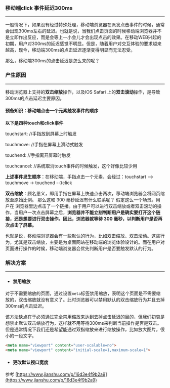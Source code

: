 ### 移动端click 事件延迟300ms

---

一般情况下，如果没有经过特殊处理，移动端浏览器在派发点击事件的时候，通常会出现300ms左右的延迟。也就是说，当我们点击页面的时候移动端浏览器并不是立即作出反应，而是会等上一小会儿才会出现点击的效果。在移动WEB兴起的初期，用户对300ms的延迟感觉不明显。但是，随着用户对交互体验的要求越来越高，现今，移动端300ms的点击延迟逐渐变得明显而无法忍受。

那么，移动端300ms的点击延迟是怎么来的呢？

### 产生原因

---

移动浏览器上支持的**双击缩放**操作，以及IOS Safari 上的**双击滚动**操作，是导致300ms的点击延迟主要原因。

#### 预备知识：移动端点击一个元素触发事件的顺序

**以下是四种touch和click事件**

touchstart: //手指放到屏幕上时触发

touchmove: //手指在屏幕上滑动式触发

touchend: //手指离开屏幕时触发

touchcancel: //系统取消touch事件的时候触发，这个好像比较少用

**上述事件发生顺序**：在移动端，手指点击一个元素，会经过：touchstart --&gt; touchmove -&gt; touchend --》click

**双击缩放**：顾名思义，即用手指在屏幕上快速点击两次，移动端浏览器会将网页缩放至原始比例。 那么这和 300 毫秒延迟有什么联系呢？ 假定这么一个场景。用户在 浏览器里边点击了一个链接。由于用户可以进行双击缩放或者双击滚动的操作，当用户一次点击屏幕之后，**浏览器并不能立刻判断用户是确实要打开这个链接，还是想要进行双击操作。因此，浏览器就等待 300 毫秒，以判断用户是否再次点击了屏幕。**

也就是说，移动端浏览器会有一些默认的行为，比如双击缩放、双击滚动。这些行为，尤其是双击缩放，主要是为桌面网站在移动端的浏览体验设计的。而在用户对页面进行操作的时候，移动端浏览器会优先判断用户是否要触发默认的行为。

### 解决方案

---

* #### 禁用缩放

对于不需要缩放的页面，通过设置`meta`标签禁用缩放，表明这个页面是不需要缩放的，双击缩放就没有意义了。此时浏览器可以禁用默认的双击缩放行为并且去掉300ms的点击延迟。

 该方法缺点在于必须通过完全禁用缩放来达到去掉点击延迟的目的，但我们初衷是想禁止默认双击缩放行为，这样就不用等待300ms来判断当前操作是否是双击。但是通常情况下我们还是希望能通过双指缩放来进行缩放操作，比如放大图片，很小的一段文字。

```html
<meta name="viewport" content="user-scalable=no">
<meta name="viewport" content="initial-scale=1,maximum-scale=1">
```

* #### 更改默认视口宽度





参考 [https://www.jianshu.com/p/16d3e4f9b2a9](https://www.jianshu.com/p/16d3e4f9b2a9)

